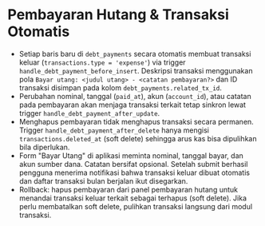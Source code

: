 # Pembayaran Hutang & Transaksi Otomatis

- Setiap baris baru di `debt_payments` secara otomatis membuat transaksi keluar (`transactions.type = 'expense'`) via trigger `handle_debt_payment_before_insert`. Deskripsi transaksi menggunakan pola `Bayar utang: <judul utang> - <catatan pembayaran?>` dan ID transaksi disimpan pada kolom `debt_payments.related_tx_id`.
- Perubahan nominal, tanggal (`paid_at`), akun (`account_id`), atau catatan pada pembayaran akan menjaga transaksi terkait tetap sinkron lewat trigger `handle_debt_payment_after_update`.
- Menghapus pembayaran tidak menghapus transaksi secara permanen. Trigger `handle_debt_payment_after_delete` hanya mengisi `transactions.deleted_at` (soft delete) sehingga arus kas bisa dipulihkan bila diperlukan.
- Form "Bayar Utang" di aplikasi meminta nominal, tanggal bayar, dan akun sumber dana. Catatan bersifat opsional. Setelah submit berhasil pengguna menerima notifikasi bahwa transaksi keluar dibuat otomatis dan daftar transaksi bulan berjalan ikut disegarkan.
- Rollback: hapus pembayaran dari panel pembayaran hutang untuk menandai transaksi keluar terkait sebagai terhapus (soft delete). Jika perlu membatalkan soft delete, pulihkan transaksi langsung dari modul transaksi.
